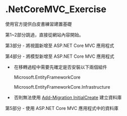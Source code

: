 # .NetCoreMVC_Exercise
使用官方提供白皮書練習建置基礎

第1~2部分跳過，直接從網站內容開始。

第3部分 - 將視圖新增至 ASP.NET Core MVC 應用程式

第4部分 - 將模型新增至 ASP.NET Core MVC 應用程式

- ​	在移轉過程中需要先確定是否安裝以下兩個組件

  ​			Microsoft.EntityFrameworkCore

  ​			Microsoft.EntityFrameworkCore.Infrastructure

- ​	否則無法使用 <u>Add-Migration InitialCreate</u> 建立資料庫

第5部分 - 使用 ASP.NET Core MVC 應用程式中的資料庫
